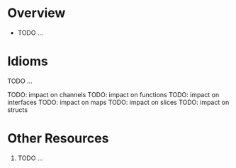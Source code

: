 # Overview
- TODO ...


# Idioms
TODO ...


TODO: impact on channels
TODO: impact on functions
TODO: impact on interfaces
TODO: impact on maps
TODO: impact on slices
TODO: impact on structs


# Other Resources
1. TODO ...
